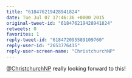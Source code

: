 ```yaml
---
title: "618476219428941824"
date: Tue Jul 07 17:46:36 +0000 2015
original-tweet-id: "618476219428941824"
retweets: 0
favorites: 1
reply-tweet-id: "618472095589109760"
reply-user-id: "2653776415"
reply-user-screen-name: "ChristchurchNP"
---
```

<a href="https://twitter.com/ChristchurchNP">@ChristchurchNP</a> really looking forward to this!
